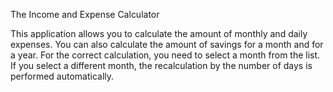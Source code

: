 The Income and Expense Calculator

This application allows you to calculate the amount of monthly and daily expenses. You can also calculate the amount of savings for a month and for a year. 
For the correct calculation, you need to select a month from the list. If you select a different month, the recalculation by the number of days is performed automatically.
